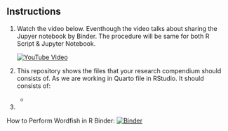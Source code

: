 ## Instructions

1. Watch the video below. Eventhough the video talks about sharing the Jupyer notebook by Binder. The procedure will be same for both R Script & Jupyter Notebook.

   [![YouTube Video](https://img.youtube.com/vi/owSGVOov9pQ/0.jpg)](https://youtu.be/owSGVOov9pQ)


2. This repository shows the files that your research compendium should consists of. As we are working in Quarto file in RStudio. It should consists of:

   - 
  
4.
  How to Perform Wordfish in R Binder: [![Binder](http://mybinder.org/badge_logo.svg)](http://mybinder.org/v2/gh/manika-lamba/activity-4/main?urlpath=rstudio)

